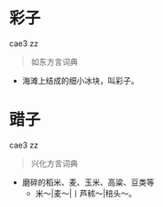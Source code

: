 # 彩子
cae3 zz
> 如东方言词典
- 海滩上结成的细小冰块，叫彩子。

# 䜺子
cae3 zz
> 兴化方言词典
- 磨碎的稻米、麦、玉米、高粱、豆类等
  - 米～|麦～|丨芦秫～|稖头～。
